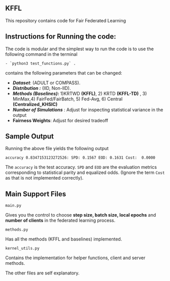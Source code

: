 ## KFFL
This repository contains code for Fair Federated Learning


## Instructions for Running the code:

The code is modular and the simplest way to run the code is to use the following command in the terminal

    - `python3 test_functions.py` . 

 contains the following parameters that can be changed:

 - ***Dataset***: (ADULT or COMPASS). 
 - ***Distribution :***  (IID, Non-IID).
 - ***Methods (Baselines):*** 1)KRTWD **(KFFL)**,  2) KRTD **(KFFL-TD)** , 3) MinMax,4) FairFed/FairBatch, 5) Fed-Avg, 6) Central **(Centralized_KHSIC)**
 - ***Number of Simulations*** : Adjust for inspecting statistical variance in the output
 -   **Fairness Weights**: Adjust for desired tradeoff

## Sample Output

Running the above file yields the following output 

    accuracy 0.8347153123272526: SPD: 0.1567 EOD: 0.1631 Cost:  0.0000

The `accuracy` is the test accuracy.  `SPD` and `EOD`  are the evaluation metrics corresponding to statistical parity and equalized odds. (Ignore the term `Cost` as that is not implemented correctly).

## Main Support Files

    main.py  
Gives you the control to choose **step size, batch size, local epochs** and **number of clients** in the federated learning process.

    methods.py
Has all the methods (KFFL and baselines) implemented.

    kernel_utils.py
Contains the implementation for helper functions, client and server methods.


The other files are self explanatory.
